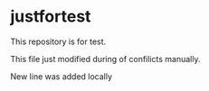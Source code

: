 # justfortest

This repository is for test.

This file just modified during of confilicts manually.

New line was added locally
